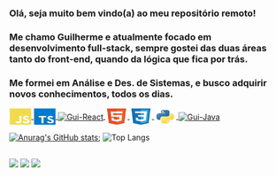 ### Olá, seja muito bem vindo(a) ao meu repositório remoto! 
### Me chamo Guilherme e atualmente focado em desenvolvimento full-stack, sempre gostei das duas áreas tanto do front-end, quando da lógica que fica por trás.
### Me formei em Análise e Des. de Sistemas, e busco adquirir novos conhecimentos, todos os dias.

<div align="center">
  <a href="https://github.com/guilhermegoulart">
</div>
<div style="display: inline_block">
  <img align="center" alt="Gui-Js" height="30" width="40" src="https://raw.githubusercontent.com/devicons/devicon/master/icons/javascript/javascript-plain.svg">
  <img align="center" alt="Rafa-Ts" height="30" width="40" src="https://raw.githubusercontent.com/devicons/devicon/master/icons/typescript/typescript-plain.svg">
  <img align="center" alt="Gui-React" height="30" width="40" src="https://cdn.jsdelivr.net/gh/devicons/devicon/icons/react/react-original.svg" />
  <img align="center" alt="Gui-HTML" height="30" width="40" src="https://raw.githubusercontent.com/devicons/devicon/master/icons/html5/html5-original.svg">
  <img align="center" alt="Gui-CSS" height="30" width="40" src="https://raw.githubusercontent.com/devicons/devicon/master/icons/css3/css3-original.svg">
  <img align="center" alt="Gui-Python" height="30" width="40" src="https://raw.githubusercontent.com/devicons/devicon/master/icons/python/python-original.svg">
  <img align="center" alt="Gui-Java" height="30" width="40" src="https://cdn.jsdelivr.net/gh/devicons/devicon/icons/java/java-original.svg">
</div>

  
  [![Anurag's GitHub stats](https://github-readme-stats.vercel.app/api?username=guilhermegoulart&show_icons=true&theme=tokyonight)](https://github.com/anuraghazra/github-readme-stats);
  ![Top Langs](https://github-readme-stats.vercel.app/api/top-langs/?username=guilhermegoulart&layout=compact&theme=tokyonight)
 
  ##
  
  <div>
    <a href="https://www.linkedin.com/in/guilhermegoulartmagela/" target="_blank"><img src="https://img.shields.io/badge/-LinkedIn-%230077B5?style=for-the-badge&logo=linkedin&logoColor=white" target="_blank"></a> 
    <a href="https://www.instagram.com/guilherme_goulart.m/" target="_blank"><img src="https://img.shields.io/badge/-Instagram-%23E4405F?style=for-the-badge&logo=instagram&logoColor=black" target="_blank"></a>
     <a href = "mailto:guilhermegoulartmagela@gmail.com
"><img src="https://img.shields.io/badge/-Gmail-%23333?style=for-the-badge&logo=gmail&logoColor=white" target="_blank"></a>
  </div>
  
